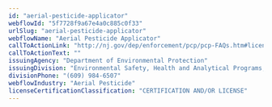 ```yaml
---
id: "aerial-pesticide-applicator"
webflowId: "5f7728f9a67e4a0c885c0f33"
urlSlug: "aerial-pesticide-applicator"
webflowName: "Aerial Pesticide Applicator"
callToActionLink: "http://nj.gov/dep/enforcement/pcp/pcp-FAQs.htm#license12"
callToActionText: ""
issuingAgency: "Department of Environmental Protection"
issuingDivision: "Environmental Safety, Health and Analytical Programs, Bureau of Pesticide Operations"
divisionPhone: "(609) 984-6507"
webflowIndustry: "Aerial Pesticide"
licenseCertificationClassification: "CERTIFICATION AND/OR LICENSE"
---
```

